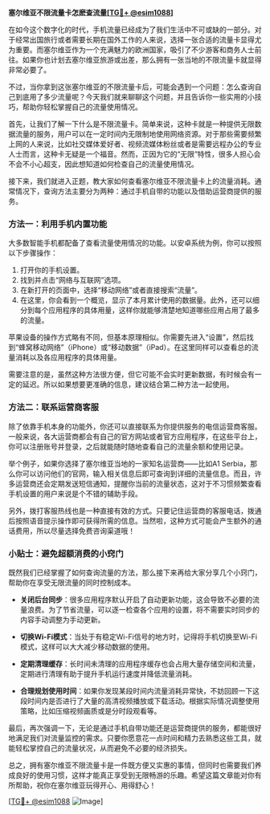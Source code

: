 **塞尔维亚不限流量卡怎麽查流量[[TG💪+ @esim1088](https://t.me/s/esim1088)]**

在如今这个数字化的时代，手机流量已经成为了我们生活中不可或缺的一部分。对于经常出国旅行或者需要长期在国外工作的人来说，选择一张合适的流量卡显得尤为重要。而塞尔维亚作为一个充满魅力的欧洲国家，吸引了不少游客和商务人士前往。如果你也计划去塞尔维亚旅游或出差，那么拥有一张当地的不限流量卡就显得非常必要了。

不过，当你拿到这张塞尔维亚的不限流量卡后，可能会遇到一个问题：怎么查询自己到底用了多少流量呢？今天我们就来聊聊这个问题，并且告诉你一些实用的小技巧，帮助你轻松掌握自己的流量使用情况。

首先，让我们了解一下什么是不限流量卡。简单来说，这种卡就是一种提供无限数据流量的服务，用户可以在一定时间内无限制地使用网络资源。对于那些需要频繁上网的人来说，比如社交媒体爱好者、视频流媒体粉丝或者是需要远程办公的专业人士而言，这种卡无疑是一个福音。然而，正因为它的“无限”特性，很多人担心会不会不小心超支，因此想知道如何检查自己的流量使用情况。

接下来，我们就进入正题，教大家如何查看塞尔维亚不限流量卡上的流量消耗。通常情况下，查询方法主要分为两种：通过手机自带的功能以及借助运营商提供的服务。

### 方法一：利用手机内置功能

大多数智能手机都配备了查看流量使用情况的功能。以安卓系统为例，你可以按照以下步骤操作：

1. 打开你的手机设置。
2. 找到并点击“网络与互联网”选项。
3. 在新打开的页面中，选择“移动网络”或者直接搜索“流量”。
4. 在这里，你会看到一个概览，显示了本月累计使用的数据量。此外，还可以细分到每个应用程序的具体用量，这样你就能够清楚地知道哪些应用占用了最多的流量。

苹果设备的操作方式略有不同，但基本原理相似。你需要先进入“设置”，然后找到“蜂窝移动网络”（iPhone）或“移动数据”（iPad）。在这里同样可以查看总的流量消耗以及各应用程序的具体用量。

需要注意的是，虽然这种方法很方便，但它可能不会实时更新数据，有时候会有一定的延迟。所以如果想要更准确的信息，建议结合第二种方法一起使用。

### 方法二：联系运营商客服

除了依靠手机本身的功能外，你还可以直接联系为你提供服务的电信运营商客服。一般来说，各大运营商都会有自己的官方网站或者官方应用程序，在这些平台上，你可以注册账号并登录，之后就能随时随地查看自己的流量余额和使用记录。

举个例子，如果你选择了塞尔维亚当地的一家知名运营商——比如A1 Serbia，那么你可以访问他们的官网，输入相关信息后即可查询到详细的流量信息。而且，许多运营商还会定期发送短信通知，提醒你当前的流量状态，这对于不习惯频繁查看手机设置的用户来说是个不错的辅助手段。

另外，拨打客服热线也是一种直接有效的方式。只要记住运营商的客服电话，拨通后按照语音提示操作即可获得所需的信息。当然啦，这种方式可能会产生额外的通话费用，所以尽量选择免费咨询渠道哦！

### 小贴士：避免超额消费的小窍门

既然我们已经掌握了如何查询流量的方法，那么接下来再给大家分享几个小窍门，帮助你在享受无限流量的同时控制成本。

- **关闭后台同步**：很多应用程序默认开启了自动更新功能，这会导致不必要的流量浪费。为了节省流量，可以逐一检查各个应用的设置，将不需要实时同步的内容手动调整为手动更新。
  
- **切换Wi-Fi模式**：当处于有稳定Wi-Fi信号的地方时，记得将手机切换至Wi-Fi模式，这样可以大大减少移动数据的使用。

- **定期清理缓存**：长时间未清理的应用程序缓存也会占用大量存储空间和流量，定期进行清理有助于提升手机运行速度并降低流量消耗。

- **合理规划使用时间**：如果你发现某段时间内流量消耗异常快，不妨回顾一下这段时间内是否进行了大量的高清视频播放或下载活动。根据实际情况调整使用策略，比如压缩视频画质或是分时段观看等。

最后，再次强调一下，无论是通过手机自带功能还是运营商提供的服务，都能很好地满足我们对流量监控的需求。只要你愿意花一点时间和精力去熟悉这些工具，就能轻松掌控自己的流量状况，从而避免不必要的经济损失。

总之，拥有塞尔维亚不限流量卡是一件既方便又实惠的事情，但同时也需要我们养成良好的使用习惯，这样才能真正享受到无限畅游的乐趣。希望这篇文章能对你有所帮助，祝你在塞尔维亚玩得开心、用得舒心！

[[TG💪+ @esim1088](https://t.me/s/esim1088) ![Image](https://i.postimg.cc/4NQfJmqS/Snipaste-2025-05-13-00-14-12.png)]